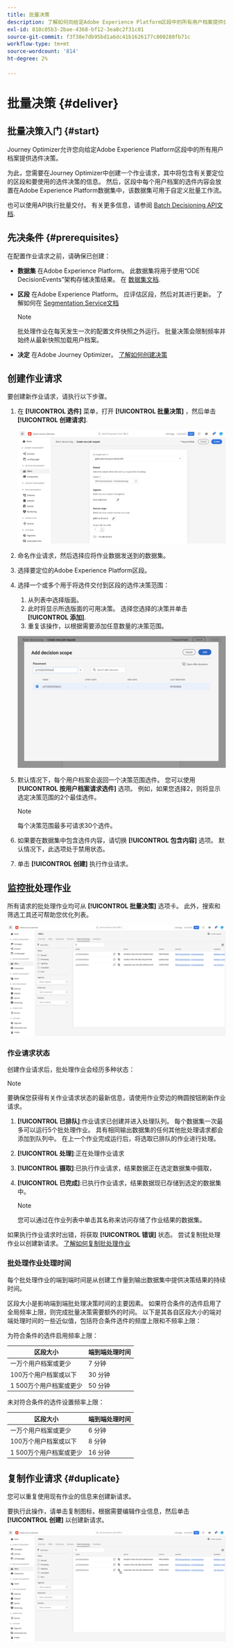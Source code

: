 ```yaml
---
title: 批量决策
description: 了解如何向给定Adobe Experience Platform区段中的所有用户档案提供优惠决策。
exl-id: 810c05b3-2bae-4368-bf12-3ea8c2f31c01
source-git-commit: f3f38e7db95bd1a6dc41b1626177c800280fb71c
workflow-type: tm+mt
source-wordcount: '814'
ht-degree: 2%

---
```


# 批量决策 {#deliver}

## 批量决策入门 {#start}

Journey Optimizer允许您向给定Adobe Experience Platform区段中的所有用户档案提供选件决策。

为此，您需要在Journey Optimizer中创建一个作业请求，其中将包含有关要定位的区段和要使用的选件决策的信息。 然后，区段中每个用户档案的选件内容会放置在Adobe Experience Platform数据集中，该数据集可用于自定义批量工作流。

也可以使用API执行批量交付。 有关更多信息，请参阅 [Batch Decisioning API文档](api-reference/offer-delivery-api/batch-decisioning-api.md).

## 先决条件 {#prerequisites}

在配置作业请求之前，请确保已创建：

* **数据集** 在Adobe Experience Platform。 此数据集将用于使用“ODE DecisionEvents”架构存储决策结果。 在 [数据集文档](https://experienceleague.adobe.com/docs/experience-platform/catalog/datasets/overview.html?lang=zh_Hans).

* **区段** 在Adobe Experience Platform。 应评估区段，然后对其进行更新。 了解如何在 [Segmentation Service文档](http://www.adobe.com/go/segmentation-overview-en)

   >[!NOTE]
   >
   >批处理作业在每天发生一次的配置文件快照之外运行。 批量决策会限制频率并始终从最新快照加载用户档案。

* **决定** 在Adobe Journey Optimizer。 [了解如何创建决策](offer-activities/create-offer-activities.md)

<!-- in API doc, remove these info and add ref here-->

## 创建作业请求

要创建新作业请求，请执行以下步骤。

1. 在 **[!UICONTROL 选件]** 菜单，打开 **[!UICONTROL 批量决策]** ，然后单击 **[!UICONTROL 创建请求]**.

   ![](assets/batch-create.png)

1. 命名作业请求，然后选择应将作业数据发送到的数据集。

1. 选择要定位的Adobe Experience Platform区段。

1. 选择一个或多个用于将选件交付到区段的选件决策范围：
   1. 从列表中选择版面。
   1. 此时将显示所选版面的可用决策。 选择您选择的决策并单击 **[!UICONTROL 添加]**.
   1. 重复该操作，以根据需要添加任意数量的决策范围。

   ![](assets/batch-decision.png)

1. 默认情况下，每个用户档案会返回一个决策范围选件。 您可以使用 **[!UICONTROL 按用户档案请求选件]** 选项。 例如，如果您选择2，则将显示选定决策范围的2个最佳选件。

   >[!NOTE]
   >
   >每个决策范围最多可请求30个选件。

1. 如果要在数据集中包含选件内容，请切换 **[!UICONTROL 包含内容]** 选项。 默认情况下，此选项处于禁用状态。

1. 单击 **[!UICONTROL 创建]** 执行作业请求。

## 监控批处理作业

所有请求的批处理作业均可从 **[!UICONTROL 批量决策]** 选项卡。 此外，搜索和筛选工具还可帮助您优化列表。

![](assets/batch-list.png)

### 作业请求状态

创建作业请求后，批处理作业会经历多种状态：

>[!NOTE]
>
>要确保您获得有关作业请求状态的最新信息，请使用作业旁边的椭圆按钮刷新作业请求。

1. **[!UICONTROL 已排队]**:作业请求已创建并进入处理队列。 每个数据集一次最多可以运行5个批处理作业。 具有相同输出数据集的任何其他批处理请求都会添加到队列中。 在上一个作业完成运行后，将选取已排队的作业进行处理。
1. **[!UICONTROL 处理]**:正在处理作业请求
1. **[!UICONTROL 摄取]**:已执行作业请求，结果数据正在选定数据集中摄取，
1. **[!UICONTROL 已完成]**:已执行作业请求，结果数据现已存储到选定的数据集中。

   >[!NOTE]
   >
   >您可以通过在作业列表中单击其名称来访问存储了作业结果的数据集。

如果执行作业请求时出错，将获取 **[!UICONTROL 错误]** 状态。 尝试复制批处理作业以创建新请求。 [了解如何复制批处理作业](#duplicate)

### 批处理作业处理时间

每个批处理作业的端到端时间是从创建工作量到输出数据集中提供决策结果的持续时间。

区段大小是影响端到端批处理决策时间的主要因素。 如果符合条件的选件启用了全局频率上限，则完成批量决策需要额外的时间。 以下是其各自区段大小的端对端处理时间的一些近似值，包括符合条件选件的频度上限和不频率上限：

为符合条件的选件启用频率上限：

| 区段大小 | 端到端处理时间 |
|--------------|----------------------------|
| 一万个用户档案或更少 | 7 分钟 |
| 100万个用户档案或以下 | 30 分钟 |
| 1 500万个用户档案或更少 | 50 分钟 |

未对符合条件的选件设置频率上限：

| 区段大小 | 端到端处理时间 |
|--------------|----------------------------|
| 一万个用户档案或更少 | 6 分钟 |
| 100万个用户档案或以下 | 8 分钟 |
| 1 500万个用户档案或更少 | 16 分钟 |

## 复制作业请求 {#duplicate}

您可以重复使用现有作业的信息来创建新请求。

要执行此操作，请单击复制图标，根据需要编辑作业信息，然后单击 **[!UICONTROL 创建]** 以创建新请求。

![](assets/batch-duplicate.png)
